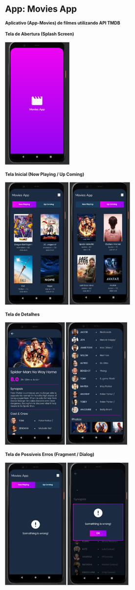 # App: Movies App

#### Aplicativo (App-Movies) de filmes utilizando API TMDB

#### Tela de Abertura (Splash Screen)
<img src="https://github.com/ericasaline/App-Movies/blob/main/Imgs/splashscreen.png" alt="Tela de Abertura" height="400"/>

#### Tela Inicial (Now Playing / Up Coming)
<div>
  <img src="https://github.com/ericasaline/App-Movies/blob/main/Imgs/nowplaying.png" alt="Tela Now Playing" height="400"/>
  <img src="https://github.com/ericasaline/App-Movies/blob/main/Imgs/upcoming.png" alt="Tela Up Coming "height="400"/>
</div>

#### Tela de Detalhes
<div> 
  <img src="https://github.com/ericasaline/App-Movies/blob/main/Imgs/details1.png" alt="Tela de Detalhes" height="400"/>
  <img src="https://github.com/ericasaline/App-Movies/blob/main/Imgs/details2.png" alt="Tela de Detalhes" height="400"/>
</div>

#### Tela de Possíveis Erros (Fragment / Dialog)
<div> 
  <img src="https://github.com/ericasaline/App-Movies/blob/main/Imgs/error.png" alt="Tela de Erro" height="400"/>
  <img src="https://github.com/ericasaline/App-Movies/blob/main/Imgs/dialog.png" alt="Dialog de Erro" height="400"/>
</div>
